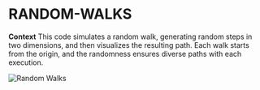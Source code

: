 # RANDOM-WALKS

**Context**
This code simulates a random walk, generating random steps in two dimensions, and then visualizes the resulting path. Each walk starts from the origin, and the randomness ensures diverse paths with each execution.


![Random Walks](https://github.com/user-attachments/assets/e96e7bac-13e5-47b6-856b-857e8b9589d9)






